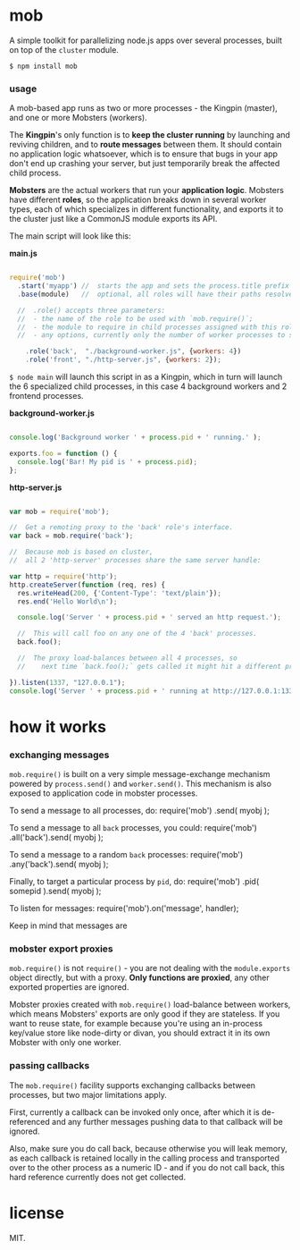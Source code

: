 

# mob

A simple toolkit for parallelizing node.js apps over several processes, built on top of the `cluster` module.

    $ npm install mob

### usage

A mob-based app runs as two or more processes - the Kingpin (master), and one or more Mobsters (workers).

The **Kingpin**'s only function is to **keep the cluster running** by launching and reviving children,
and to **route messages** between them. It should contain no application logic whatsoever,
which is to ensure that bugs in your app don't end up crashing your server, but just temporarily break the affected child process.

**Mobsters** are the actual workers that run your **application logic**.
Mobsters have different **roles**, so the application breaks down in several worker types,
each of which specializes in different functionality, and exports it to the cluster just like a CommonJS module exports its API.

The main script will look like this:

**main.js**
```javascript

require('mob')
  .start('myapp') //  starts the app and sets the process.title prefix for all processes.
  .base(module)   //  optional, all roles will have their paths resolved relatively to this module.

  //  .role() accepts three parameters:
  //  - the name of the role to be used with `mob.require()`;
  //  - the module to require in child processes assigned with this role;
  //  - any options, currently only the number of worker processes to spin up and keep alive.

    .role('back',  "./background-worker.js", {workers: 4})
    .role('front', "./http-server.js", {workers: 2});

```

`$ node main` will launch this script in as a Kingpin,
which in turn will launch the 6 specialized child processes,
in this case 4 background workers and 2 frontend processes.

**background-worker.js**
```javascript

console.log('Background worker ' + process.pid + ' running.' );

exports.foo = function () {
  console.log('Bar! My pid is ' + process.pid);
};

```

**http-server.js**
```javascript

var mob = require('mob');

//  Get a remoting proxy to the 'back' role's interface.
var back = mob.require('back');

//  Because mob is based on cluster,
//  all 2 'http-server' processes share the same server handle:

var http = require('http');
http.createServer(function (req, res) {
  res.writeHead(200, {'Content-Type': 'text/plain'});
  res.end('Hello World\n');

  console.log('Server ' + process.pid + ' served an http request.');

  //  This will call foo on any one of the 4 'back' processes.
  back.foo();

  //  The proxy load-balances between all 4 processes, so
  //    next time `back.foo();` gets called it might hit a different process.

}).listen(1337, "127.0.0.1");
console.log('Server ' + process.pid + ' running at http://127.0.0.1:1337/');

```


# how it works

### exchanging messages

`mob.require()` is built on a very simple message-exchange mechanism
powered by `process.send()` and `worker.send()`. This mechanism is also exposed to application code in mobster processes.

To send a message to all processes, do:
    require('mob')
        .send( myobj );

To send a message to all `back` processes, you could:
    require('mob')
        .all('back').send( myobj );

To send a message to a random `back` processes:
    require('mob')
        .any('back').send( myobj );

Finally, to target a particular process by `pid`, do:
    require('mob')
        .pid( somepid ).send( myobj );

To listen for messages:
    require('mob').on('message', handler);

Keep in mind that messages are 


### mobster export proxies

`mob.require()` is not `require()` -
you are not dealing with the `module.exports` object directly, but with a proxy.
**Only functions are proxied**, any other exported properties are ignored.

Mobster proxies created with `mob.require()` load-balance between workers,
which means Mobsters' exports are only good if they are stateless.
If you want to reuse state,
for example because you're using an in-process key/value store like node-dirty or divan,
you should extract it in its own Mobster with only one worker.


### passing callbacks

The `mob.require()` facility supports exchanging callbacks between processes, but two major limitations apply.

First, currently a callback can be invoked only once, after which it is de-referenced
and any further messages pushing data to that callback will be ignored.

Also, make sure you do call back, because otherwise you will leak memory,
as each callback is retained locally in the calling process and transported over to the other process
as a numeric ID - and if you do not call back, this hard reference currently does not get collected.


# license

MIT.

